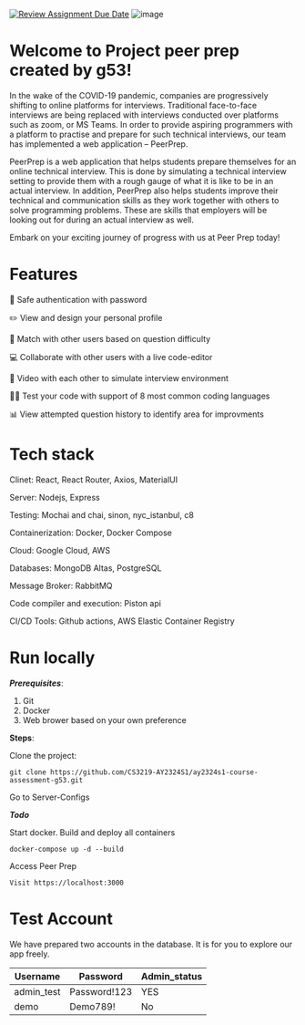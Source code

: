 [![Review Assignment Due Date](https://classroom.github.com/assets/deadline-readme-button-24ddc0f5d75046c5622901739e7c5dd533143b0c8e959d652212380cedb1ea36.svg)](https://classroom.github.com/a/6BOvYMwN)
![image](https://github.com/CS3219-AY2324S1/ay2324s1-course-assessment-g53/assets/62133038/152c7635-054e-4548-9afc-644081ec518f)

# Welcome to Project peer prep created by g53!
In the wake of the COVID-19 pandemic, companies are progressively shifting to online platforms for interviews. Traditional face-to-face interviews are being replaced with interviews conducted over platforms such as zoom, or MS Teams.
In order to provide aspiring programmers with a platform to practise and prepare for such technical interviews, our team has implemented a web application – PeerPrep.

PeerPrep is a web application that helps students prepare themselves for an online technical interview. This is done by simulating a technical interview setting to provide them with a rough gauge of what it is like to be in an actual interview. In addition, PeerPrep also helps students improve their technical and communication skills as they work together with others to solve programming problems. These are skills that employers will be looking out for during an actual interview as well.

Embark on your exciting journey of progress with us at Peer Prep today!

# Features 
🔐 Safe authentication with password

✏️ View and design your personal profile

🤝 Match with other users based on question difficulty

💻 Collaborate with other users with a live code-editor

🎥 Video with each other to simulate interview environment

👨‍💻 Test your code with support of 8 most common coding languages

📊 View attempted question history to identify area for improvments

# Tech stack
Clinet: React, React Router, Axios, MaterialUI

Server: Nodejs, Express

Testing: Mochai and chai, sinon, nyc_istanbul, c8

Containerization: Docker, Docker Compose

Cloud: Google Cloud, AWS

Databases: MongoDB Altas, PostgreSQL

Message Broker: RabbitMQ

Code compiler and execution: Piston api

CI/CD Tools: Github actions, AWS Elastic Container Registry

# Run locally

***Prerequisites***: 

1. Git
2. Docker
3. Web brower based on your own preference

**Steps**:

Clone the project:

```git clone https://github.com/CS3219-AY2324S1/ay2324s1-course-assessment-g53.git```

Go to Server-Configs

***Todo***

Start docker. Build and deploy all containers

```docker-compose up -d --build```

Access Peer Prep

```Visit https://localhost:3000```

# Test Account

We have prepared two accounts in the database. It is for you to explore our app freely.

| Username     | Password | Admin_status|
| ---      | ---       | --- |
| admin_test | Password!123 | YES|
| demo| Demo789!| No|
 
